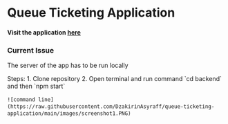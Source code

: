 # Queue Ticketing Application
#### Visit the application [here](https://blue-sand-0962c6400.3.azurestaticapps.net)

### Current Issue
<p> The server of the app has to be run locally </p>
Steps:
  1. Clone repository
  2. Open terminal and run command `cd backend` and then `npm start`
  
    ![command line](https://raw.githubusercontent.com/DzakirinAsyraff/queue-ticketing-application/main/images/screenshot1.PNG)
